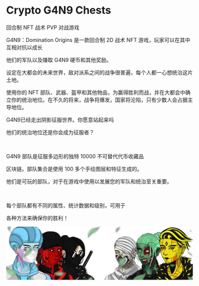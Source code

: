# Crypto G4N9 Chests

回合制 NFT 战术 PVP 对战游戏

G4N9：Domination Origins 是一款回合制 2D 战术 NFT 游戏，玩家可以在其中互相对抗以成长

他们的军队以及赚取 G4N9 硬币和其他奖励。

设定在大都会的未来世界，敌对派系之间的战争很普遍，每个人都一心想统治这片土地。

使用你的 NFT 部队、武器、盔甲和其他物品，为赢得胜利而战，并在大都会中确立你的统治地位。在不久的将来，战争将爆发，国家将沦陷，只有少数人会占据主导地位。

G4N9已经走出阴影征服世界。你愿意站起来吗

他们的统治地位还是你会成为征服者？

‍

G4N9 部队是征服多边形的独特 10000 不可替代代币收藏品

区块链。部队集合是使用 100 多个手绘图层和特征生成的。

他们是可玩的部队，对于在游戏中使用以发展您的军队和统治至关重要。

‍

每个部队都有不同的属性、统计数据和级别，可用于

各种方法来确保你的胜利！

![NFT](unnamed.jpg)
